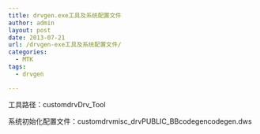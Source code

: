 ```yaml
---
title: drvgen.exe工具及系统配置文件
author: admin
layout: post
date: 2013-07-21
url: /drvgen-exe工具及系统配置文件/
categories:
  - MTK
tags:
  - drvgen

---
```

工具路径：customdrvDrv_Tool

系统初始化配置文件：customdrvmisc\_drvPUBLIC\_BBcodegencodegen.dws